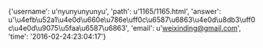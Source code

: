 {'username': u'nyunyunyunyu', 'path': u'1165/1165.html', 'answer': u'\u4efb\u52a1\u4e0d\u660e\u786e\uff0c\u6587\u6863\u4e0d\u8db3\uff0c\u4e0d\u9075\u5faa\u6587\u6863', 'email': u'weixinding@gmail.com', 'time': '2016-02-24:23:04:17'}